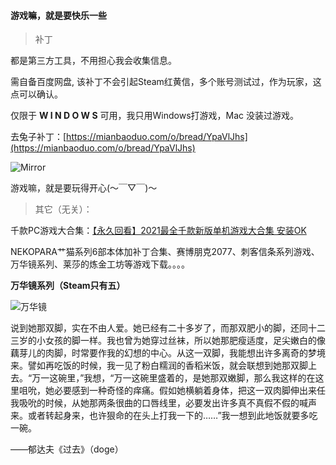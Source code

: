 #### 游戏嘛，就是要快乐一些

> 补丁

都是第三方工具，不用担心我会收集信息。

需自备百度网盘, 该补丁不会引起Steam红黄信，多个账号测试过，作为玩家，这点可以确认。

仅限于 **W I N D O W S** 可用，我只用Windows打游戏，Mac 没装过游戏。

去兔子补丁：[https://mianbaoduo.com/o/bread/YpaVlJhs](https://mianbaoduo.com/o/bread/YpaVlJhs)

![Mirror](https://cdn.2zimu.com/mbd_1638270903451_screenshot_1638270903384.jpg?imageView2/2/w/730/)


游戏嘛，就是要玩得开心(～￣▽￣)～

> 其它（无关）：

千款PC游戏大合集：[【永久回看】2021最全千款新版单机游戏大合集 安装OK](https://github.com/prolificme/prolificme/blob/main/goods/2021Collection.md)

NEKOPARA艹猫系列6部本体加补丁合集、赛博朋克2077、刺客信条系列游戏、万华镜系列、莱莎的炼金工坊等游戏下载。。。。

**万华镜系列（Steam只有五）**

![万华镜](https://cdn.2zimu.com/mbd_file_NTcwODc0XzIwNjU0Ml8xNjM4NjY4MTI0OTYzXzE2Mzg2NjgxMjQ5NjI.png)

说到她那双脚，实在不由人爱。她已经有二十多岁了，而那双肥小的脚，还同十二三岁的小女孩的脚一样。我也曾为她穿过丝袜，所以她那肥瘦适度，足尖嫩白的像藕芽儿的肉脚，时常要作我的幻想的中心。从这一双脚，我能想出许多离奇的梦境来。譬如再吃饭的时候，我一见了粉白糯润的香稻米饭，就会联想到她那双脚上去。“万一这碗里，”我想，“万一这碗里盛着的，是她那双嫩脚，那么我这样的在这里咀吮，她必要感到一种奇怪的痒痛。假如她横躺着身体，把这一双肉脚伸出来任我吸吮的时候，从她那两条很曲的口唇线里，必要发出许多真不真假不假的喊声来。或者转起身来，也许狠命的在头上打我一下的……”我一想到此地饭就要多吃一碗。

——郁达夫《过去》（doge）

